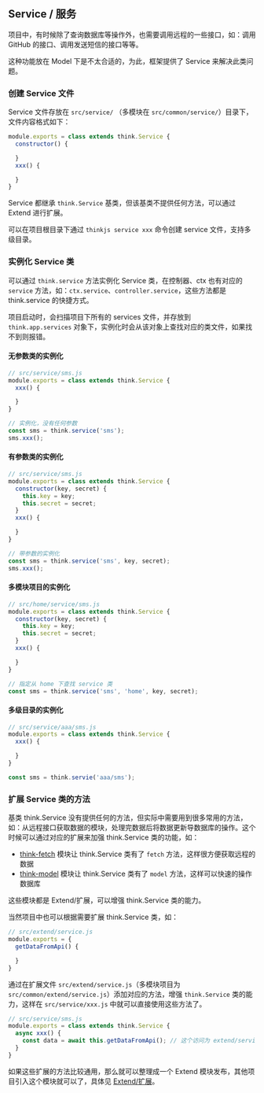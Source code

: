 ## Service / 服务

项目中，有时候除了查询数据库等操作外，也需要调用远程的一些接口，如：调用 GitHub 的接口、调用发送短信的接口等等。

这种功能放在 Model 下是不太合适的，为此，框架提供了 Service 来解决此类问题。

### 创建 Service 文件

Service 文件存放在 `src/service/` （多模块在 `src/common/service/`）目录下，文件内容格式如下：

```js
module.exports = class extends think.Service {
  constructor() {

  }
  xxx() {

  }
}
```
Service 都继承 `think.Service` 基类，但该基类不提供任何方法，可以通过 Extend 进行扩展。

可以在项目根目录下通过 `thinkjs service xxx` 命令创建 service 文件，支持多级目录。

### 实例化 Service 类

可以通过 `think.service` 方法实例化 Service 类，在控制器、ctx 也有对应的 `service` 方法，如：`ctx.service`、`controller.service`，这些方法都是 think.service 的快捷方式。

项目启动时，会扫描项目下所有的 services 文件，并存放到 `think.app.services` 对象下，实例化时会从该对象上查找对应的类文件，如果找不到则报错。

#### 无参数类的实例化

```js
// src/service/sms.js
module.exports = class extends think.Service {
  xxx() {

  }
}

// 实例化，没有任何参数
const sms = think.service('sms');
sms.xxx();
```

#### 有参数类的实例化 

```js
// src/service/sms.js
module.exports = class extends think.Service {
  constructor(key, secret) {
    this.key = key;
    this.secret = secret;
  }
  xxx() {

  }
}

// 带参数的实例化
const sms = think.service('sms', key, secret);
sms.xxx();
```

#### 多模块项目的实例化

```js
// src/home/service/sms.js
module.exports = class extends think.Service {
  constructor(key, secret) {
    this.key = key;
    this.secret = secret;
  }
  xxx() {

  }
}

// 指定从 home 下查找 service 类
const sms = think.service('sms', 'home', key, secret);
```

#### 多级目录的实例化

```js
// src/service/aaa/sms.js
module.exports = class extends think.Service {
  xxx() {

  }
}

const sms = think.servie('aaa/sms');
```

### 扩展 Service 类的方法

基类 think.Service 没有提供任何的方法，但实际中需要用到很多常用的方法，如：从远程接口获取数据的模块，处理完数据后将数据更新导数据库的操作。这个时候可以通过对应的扩展来加强 think.Service 类的功能，如：

* [think-fetch](https://github.com/thinkjs/think-fetch) 模块让 think.Service 类有了 `fetch` 方法，这样很方便获取远程的数据
* [think-model](https://github.com/thinkjs/think-model) 模块让 think.Service 类有了 `model` 方法，这样可以快速的操作数据库

这些模块都是 Extend/扩展，可以增强 think.Service 类的能力。

当然项目中也可以根据需要扩展 think.Service 类，如：

```js
// src/extend/service.js
module.exports = {
  getDataFromApi() {

  }
}
```

通过在扩展文件 `src/extend/service.js`（多模块项目为 `src/common/extend/service.js`）添加对应的方法，增强 `think.Service` 类的能力，这样在 `src/service/xxx.js` 中就可以直接使用这些方法了。

```js
// src/service/sms.js
module.exports = class extends think.Service {
  async xxx() {
    const data = await this.getDataFromApi(); // 这个访问为 extend/service.js 里扩展的方法
  }
}
```

如果这些扩展的方法比较通用，那么就可以整理成一个 Extend 模块发布，其他项目引入这个模块就可以了，具体见 [Extend/扩展](/doc/3.0/extend.html)。